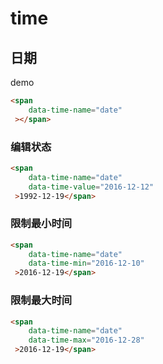 # time

## 日期

<div id="demo">demo</div>

````html
<span
	data-time-name="date"
 ></span>
````

### 编辑状态

````html
<span
	data-time-name="date"
	data-time-value="2016-12-12"
 >1992-12-19</span>
````

### 限制最小时间

````html
<span
	data-time-name="date"
	data-time-min="2016-12-10"
 >2016-12-19</span>
````

### 限制最大时间

````html
<span
	data-time-name="date"
	data-time-max="2016-12-28"
 >2016-12-19</span>
````